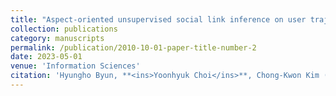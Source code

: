 ```yaml
---
title: "Aspect-oriented unsupervised social link inference on user trajectory data"
collection: publications
category: manuscripts
permalink: /publication/2010-10-01-paper-title-number-2
date: 2023-05-01
venue: 'Information Sciences'
citation: 'Hyungho Byun, **<ins>Yoonhyuk Choi</ins>**, Chong-Kwon Kim (2023)'
---
```

